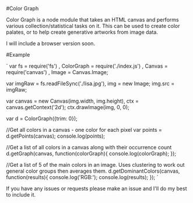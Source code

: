 #Color Graph

Color Graph is a node module that takes an HTML canvas and performs various collection/statistical tasks on it.
This can be used to create color palates, or to help create generative artworks from image data.

I will include a browser version soon.

#Example

`
var fs = require('fs')
  , ColorGraph = require('./index.js')
  , Canvas = require('canvas')
  , Image = Canvas.Image;

var imgRaw = fs.readFileSync('./lisa.jpg'),
  img = new Image;
  img.src = imgRaw;

var canvas = new Canvas(img.width, img.height),
  ctx = canvas.getContext('2d');
  ctx.drawImage(img, 0, 0);

var d = ColorGraph({trim: 0});

//Get all colors in a canvas - one color for each pixel
var points = d.getPoints(canvas);
console.log(points);

//Get a list of all colors in a canvas along with their occurrence count
d.getGraph(canvas, function(colorGraph){
  console.log(colorGraph);
});

//Get a list of 5 of the main colors in an image. Uses clustering to work out general color groups then averages them.
d.getDominantColors(canvas, function(results){
  console.log('RGB:');
  console.log(results);
});
`

If you have any issues or requests please make an issue and I'll do my best to include it.
